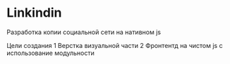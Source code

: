 # Linkindin
Разработка копии социальной сети на нативном js


Цели создания 
1 Верстка визуальной части
2 Фронтентд на чистом js с использование модульности
